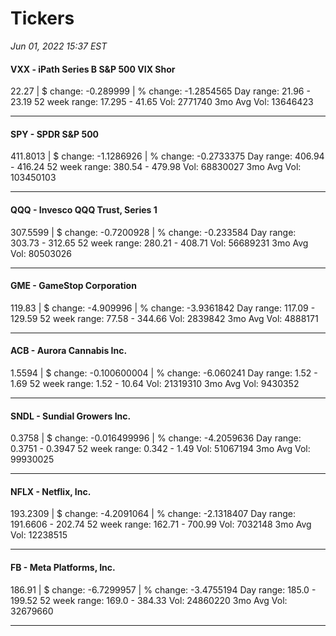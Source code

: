 # Tickers
*Jun 01, 2022 15:37 EST*

#### VXX - iPath Series B S&P 500 VIX Shor
22.27 | $ change: -0.289999 | % change: -1.2854565
Day range: 21.96 - 23.19 52 week range: 17.295 - 41.65
Vol: 2771740 3mo Avg Vol: 13646423

---

#### SPY - SPDR S&P 500
411.8013 | $ change: -1.1286926 | % change: -0.2733375
Day range: 406.94 - 416.24 52 week range: 380.54 - 479.98
Vol: 68830027 3mo Avg Vol: 103450103

---

#### QQQ - Invesco QQQ Trust, Series 1
307.5599 | $ change: -0.7200928 | % change: -0.233584
Day range: 303.73 - 312.65 52 week range: 280.21 - 408.71
Vol: 56689231 3mo Avg Vol: 80503026

---

#### GME - GameStop Corporation
119.83 | $ change: -4.909996 | % change: -3.9361842
Day range: 117.09 - 129.59 52 week range: 77.58 - 344.66
Vol: 2839842 3mo Avg Vol: 4888171

---

#### ACB - Aurora Cannabis Inc.
1.5594 | $ change: -0.100600004 | % change: -6.060241
Day range: 1.52 - 1.69 52 week range: 1.52 - 10.64
Vol: 21319310 3mo Avg Vol: 9430352

---

#### SNDL - Sundial Growers Inc.
0.3758 | $ change: -0.016499996 | % change: -4.2059636
Day range: 0.3751 - 0.3947 52 week range: 0.342 - 1.49
Vol: 51067194 3mo Avg Vol: 99930025

---

#### NFLX - Netflix, Inc.
193.2309 | $ change: -4.2091064 | % change: -2.1318407
Day range: 191.6606 - 202.74 52 week range: 162.71 - 700.99
Vol: 7032148 3mo Avg Vol: 12238515

---

#### FB - Meta Platforms, Inc.
186.91 | $ change: -6.7299957 | % change: -3.4755194
Day range: 185.0 - 199.52 52 week range: 169.0 - 384.33
Vol: 24860220 3mo Avg Vol: 32679660

---

